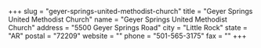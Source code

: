 +++
slug = "geyer-springs-united-methodist-church"
title = "Geyer Springs United Methodist Church"
name = "Geyer Springs United Methodist Church"
address = "5500 Geyer Springs Road"
city = "Little Rock"
state = "AR"
postal = "72209"
website = ""
phone = "501-565-3175"
fax = ""
+++
